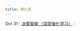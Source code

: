 ```yaml
---
title: 第九周
---
```


Oct 31
: [决策智能（深度强化学习）](https://bhpan.buaa.edu.cn/link/AA7CFE03536A32428483285AD5B9717B14)
  : 

<!-- https://bhpan.buaa.edu.cn/link/AA7CFE03536A32428483285AD5B9717B14
文件名：6-决策智能-强化学习.pdf
有效期限：2023-12-31 23:59
提取码：TAI2023 -->